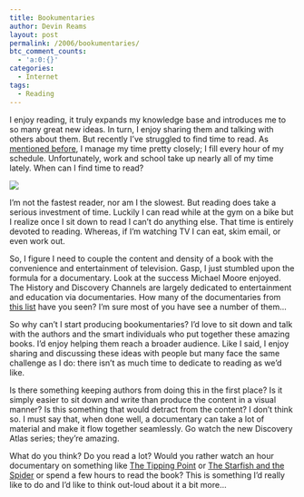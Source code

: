 ```yaml
---
title: Bookumentaries
author: Devin Reams
layout: post
permalink: /2006/bookumentaries/
btc_comment_counts:
  - 'a:0:{}'
categories:
  - Internet
tags:
  - Reading
---
```

I enjoy reading, it truly expands my knowledge base and introduces me to so many great new ideas. In turn, I enjoy sharing them and talking with others about them. But recently I&#8217;ve struggled to find time to read. As [mentioned before][1], I manage my time pretty closely; I fill every hour of my schedule. Unfortunately, work and school take up nearly all of my time lately. When can I find time to read?

<img src="http://devinreams.com/wp-content/uploads/2006/11/books.jpg" align="center" />

<!--more-->

I&#8217;m not the fastest reader, nor am I the slowest. But reading does take a serious investment of time. Luckily I can read while at the gym on a bike but I realize once I sit down to read I can&#8217;t do anything else. That time is entirely devoted to reading. Whereas, if I&#8217;m watching TV I can eat, skim email, or even work out.

So, I figure I need to couple the content and density of a book with the convenience and entertainment of television. Gasp, I just stumbled upon the formula for a documentary. Look at the success Michael Moore enjoyed. The History and Discovery Channels are largely dedicated to entertainment and education via documentaries. How many of the documentaries from [this list][2] have you seen? I&#8217;m sure most of you have see a number of them&#8230;

So why can&#8217;t I start producing bookumentaries? I&#8217;d love to sit down and talk with the authors and the smart individuals who put together these amazing books. I&#8217;d enjoy helping them reach a broader audience. Like I said, I enjoy sharing and discussing these ideas with people but many face the same challenge as I do: there isn&#8217;t as much time to dedicate to reading as we&#8217;d like.

Is there something keeping authors from doing this in the first place? Is it simply easier to sit down and write than produce the content in a visual manner? Is this something that would detract from the content? I don&#8217;t think so. I must say that, when done well, a documentary can take a lot of material and make it flow together seamlessly. Go watch the new Discovery Atlas series; they&#8217;re amazing.

What do you think? Do you read a lot? Would you rather watch an hour documentary on something like [The Tipping Point][3] or [The Starfish and the Spider][4] or spend a few hours to read the book? This is something I&#8217;d really like to do and I&#8217;d like to think out-loud about it a bit more&#8230;

 [1]: http://devinreams.com/2006/09/25/time-management/
 [2]: http://www.boxofficemojo.com/genres/chart/?id=documentary.htm
 [3]: http://www.amazon.com/Tipping-Point-Little-Things-Difference/dp/0316346624
 [4]: http://www.amazon.com/Starfish-Spider-Unstoppable-Leaderless-Organizations/dp/1591841437